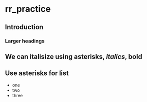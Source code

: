 # rr_practice

## Introduction

### Larger headings

## We can italisize using asterisks, *italics*, **bold**

## Use asterisks for list
* one
* two
* three
